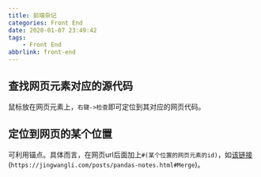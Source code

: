 ```yaml
---
title: 前端杂记
categories: Front End
date: 2020-01-07 23:49:42
tags:
    - Front End
abbrlink: front-end
---
```


## 查找网页元素对应的源代码
鼠标放在网页元素上，`右键->检查`即可定位到其对应的网页代码。

## 定位到网页的某个位置
可利用锚点。具体而言，在网页url后面加上`#(某个位置的网页元素的id)`，如[该链接](https://jingwangli.com/posts/pandas-notes.html#Merge)(`https://jingwangli.com/posts/pandas-notes.html#Merge`)。
